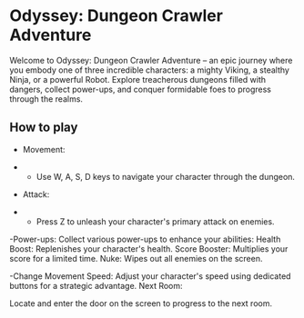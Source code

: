# Odyssey: Dungeon Crawler Adventure
Welcome to Odyssey: Dungeon Crawler Adventure – an epic journey where you embody one of three incredible characters: a mighty Viking, a stealthy Ninja, or a powerful Robot. Explore treacherous dungeons filled with dangers, collect power-ups, and conquer formidable foes to progress through the realms.

## How to play
- Movement:
- - Use W, A, S, D keys to navigate your character through the dungeon.
    
- Attack:
- - Press Z to unleash your character's primary attack on enemies.
 
-Power-ups:
Collect various power-ups to enhance your abilities:
Health Boost: Replenishes your character's health.
Score Booster: Multiplies your score for a limited time.
Nuke: Wipes out all enemies on the screen.

-Change Movement Speed:
Adjust your character's speed using dedicated buttons for a strategic advantage.
Next Room:

Locate and enter the door on the screen to progress to the next room.
